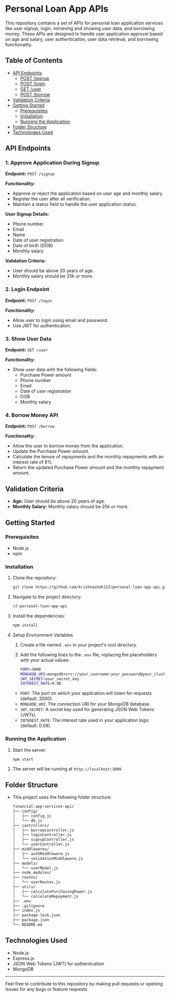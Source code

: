 # Personal Loan App APIs

This repository contains a set of APIs for personal loan application services like user signup, login, retrieving and showing user data, and borrowing money. These APIs are designed to handle user application approval based on age and salary, user authentication, user data retrieval, and borrowing functionality.

## Table of Contents
- [API Endpoints](#endpoints)
  - [POST /signup](#post-signup)
  - [POST /login](#post-login)
  - [GET /user](#get-user)
  - [POST /borrow](#post-borrow)
- [Validation Criteria](#validation-criteria)
- [Getting Started](#getting-started)
  - [Prerequisites](#prerequisites)
  - [Installation](#installation)
  - [Running the Application](#running-the-application)
- [Folder Structure](#folder-structure)
- [Technologies Used](#technologies-used)

## API Endpoints

### 1. Approve Application During Signup
**Endpoint:** `POST /signup`

**Functionality:**
- Approve or reject the application based on user age and monthly salary.
- Register the user after all verification.
- Maintain a status field to handle the user application status.

**User Signup Details:**
- Phone number
- Email
- Name
- Date of user registration
- Date of birth (DOB)
- Monthly salary

**Validation Criteria:**
- User should be above 20 years of age.
- Monthly salary should be 25k or more.

### 2. Login Endpoint
**Endpoint:** `POST /login`

**Functionality:**
- Allow user to login using email and password.
- Use JWT for authentication.

### 3. Show User Data
**Endpoint:** `GET /user`

**Functionality:**
- Show user data with the following fields:
  - Purchase Power amount
  - Phone number
  - Email
  - Date of user registration
  - DOB
  - Monthly salary

### 4. Borrow Money API
**Endpoint:** `POST /borrow`

**Functionality:**
- Allow the user to borrow money from the application.
- Update the Purchase Power amount.
- Calculate the tenure of repayments and the monthly repayments with an interest rate of 8%.
- Return the updated Purchase Power amount and the monthly repayment amount.

## Validation Criteria

- **Age:** User should be above 20 years of age.
- **Monthly Salary:** Monthly salary should be 25k or more.

## Getting Started

### Prerequisites

- Node.js
- npm

### Installation

1. Clone the repository:
    ```bash
    git clone https://github.com/krishnashah122/personal-loan-app-api.git
    ```

2. Navigate to the project directory:
    ```bash
    cd personal-loan-app-api
    ```

3. Install the dependencies:
    ```bash
    npm install
    ```

4. Setup Environment Variables
    1. Create a file named `.env` in your project's root directory.
    2. Add the following lines to the `.env` file, replacing the placeholders with your actual values:
    
        ```bash
        PORT=3000
        MONGODB_URI=mongodb+srv://your_username:your_password@your_cluster.mongodb.net/
        JWT_SECRET=your_secret_key
        INTEREST_RATE=0.08
        ```

    * `PORT`: The port on which your application will listen for requests (default: 3000).
    * `MONGODB_URI`: The connection URI for your MongoDB database.
    * `JWT_SECRET`: A secret key used for generating JSON Web Tokens (JWTs).
    * `INTEREST_RATE`: The interest rate used in your application logic (default: 0.08).

### Running the Application

1. Start the server:
    ```bash
    npm start
    ```

2. The server will be running at `http://localhost:3000`.

## Folder Structure

- This project uses the following folder structure:

    ```bash
    financial-app-services-api/
    ├── config/
    │   ├── config.js
    │   └── db.js
    ├── controllers/
    │   ├── borrowController.js
    │   ├── loginController.js
    │   ├── signupController.js
    │   └── userController.js
    ├── middlewares/
    │   ├── authMiddleware.js
    │   └── validationMiddleware.js
    ├── models/
    │   └── userModel.js
    ├── node_modules/
    ├── routes/
    │   └── userRoutes.js
    ├── utils/
    │   ├── calculatePurchasingPower.js
    │   └── calculateRepayment.js
    ├── .env
    ├── .gitignore
    ├── index.js
    ├── package-lock.json
    ├── package.json
    └── README.md
    ```

## Technologies Used

- Node.js
- Express.js
- JSON Web Tokens (JWT) for authentication
- MongoDB

---

Feel free to contribute to this repository by making pull requests or opening issues for any bugs or feature requests.
